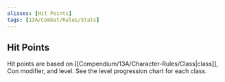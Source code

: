 ```yaml
---
aliases: [Hit Points]
tags: [13A/Combat/Rules/Stats]
---
```


## Hit Points

Hit points are based on [[Compendium/13A/Character-Rules/Class|class]], Con modifier, and level. See the level progression chart for each class.